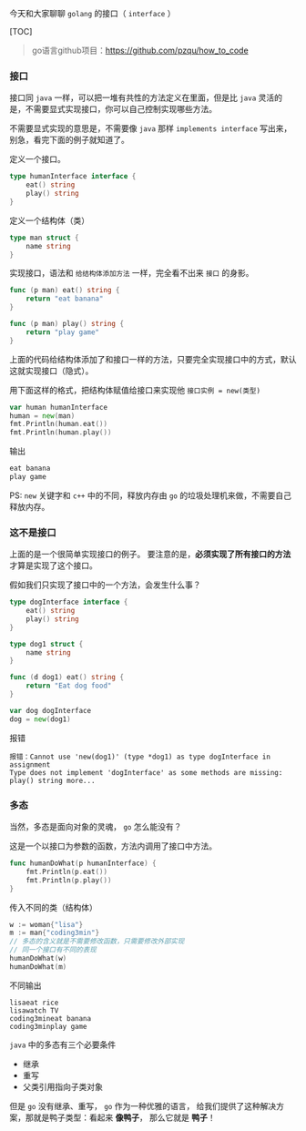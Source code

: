 今天和大家聊聊 `golang` 的接口（ `interface` ）

[TOC]
> go语言github项目：https://github.com/pzqu/how_to_code

### 接口

接口同 `java` 一样，可以把一堆有共性的方法定义在里面，但是比 `java` 灵活的是，不需要显式实现接口，你可以自己控制实现哪些方法。

不需要显式实现的意思是，不需要像 `java` 那样 `implements interface` 写出来，别急，看完下面的例子就知道了。

定义一个接口。

```Go
type humanInterface interface {
	eat() string
	play() string
}
```

定义一个结构体（类）

```Go
type man struct {
	name string
}
```

实现接口，语法和 `给结构体添加方法` 一样，完全看不出来 `接口` 的身影。

```Go
func (p man) eat() string {
	return "eat banana"
}

func (p man) play() string {
	return "play game"
}
```

上面的代码给结构体添加了和接口一样的方法，只要完全实现接口中的方式，默认这就实现接口（隐式）。

用下面这样的格式，把结构体赋值给接口来实现他
`接口实例 = new(类型)`

```Go
var human humanInterface
human = new(man)
fmt.Println(human.eat())
fmt.Println(human.play())
```

输出

```Go
eat banana
play game
```

PS: `new` 关键字和 `c++` 中的不同，释放内存由 `go` 的垃圾处理机来做，不需要自己释放内存。

### 这不是接口

上面的是一个很简单实现接口的例子。
要注意的是，**必须实现了所有接口的方法**才算是实现了这个接口。

假如我们只实现了接口中的一个方法，会发生什么事？

```Go
type dogInterface interface {
	eat() string
	play() string
}

type dog1 struct {
	name string
}

func (d dog1) eat() string {
	return "Eat dog food"
}

var dog dogInterface
dog = new(dog1)
```

报错

```
报错：Cannot use 'new(dog1)' (type *dog1) as type dogInterface in assignment
Type does not implement 'dogInterface' as some methods are missing: play() string more...
```

### 多态

当然，多态是面向对象的灵魂， `go` 怎么能没有？

这是一个以接口为参数的函数，方法内调用了接口中方法。

```Go
func humanDoWhat(p humanInterface) {
	fmt.Println(p.eat())
	fmt.Println(p.play())
}
```

传入不同的类（结构体）

```Go
w := woman{"lisa"}
m := man{"coding3min"}
// 多态的含义就是不需要修改函数，只需要修改外部实现
// 同一个接口有不同的表现
humanDoWhat(w)
humanDoWhat(m)
```

不同输出

```
lisaeat rice
lisawatch TV
coding3mineat banana
coding3minplay game
```

`java` 中的多态有三个必要条件

- 继承
- 重写
- 父类引用指向子类对象

但是 `go` 没有继承、重写， `go` 作为一种优雅的语言， 给我们提供了这种解决方案，那就是鸭子类型：看起来 **像鸭子**， 那么它就是 **鸭子**！



